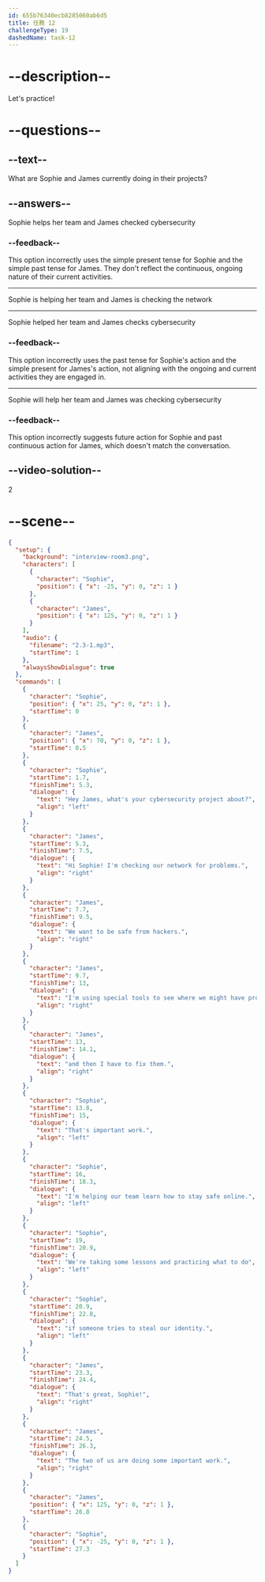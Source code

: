 ```yaml
---
id: 655b76340ecb8285060ab6d5
title: 任務 12
challengeType: 19
dashedName: task-12
---
```


<!-- (Audio) The whole dialog -->

# --description--

Let's practice!

# --questions--

## --text--

What are Sophie and James currently doing in their projects?

## --answers--

Sophie helps her team and James checked cybersecurity

### --feedback--

This option incorrectly uses the simple present tense for Sophie and the simple past tense for James. They don't reflect the continuous, ongoing nature of their current activities.

---

Sophie is helping her team and James is checking the network

---

Sophie helped her team and James checks cybersecurity

### --feedback--

This option incorrectly uses the past tense for Sophie's action and the simple present for James's action, not aligning with the ongoing and current activities they are engaged in.

---

Sophie will help her team and James was checking cybersecurity

### --feedback--

This option incorrectly suggests future action for Sophie and past continuous action for James, which doesn't match the conversation.

## --video-solution--

2

# --scene--

```json
{
  "setup": {
    "background": "interview-room3.png",
    "characters": [
      {
        "character": "Sophie",
        "position": { "x": -25, "y": 0, "z": 1 }
      },
      {
        "character": "James",
        "position": { "x": 125, "y": 0, "z": 1 }
      }
    ],
    "audio": {
      "filename": "2.3-1.mp3",
      "startTime": 1
    },
    "alwaysShowDialogue": true
  },
  "commands": [
    {
      "character": "Sophie",
      "position": { "x": 25, "y": 0, "z": 1 },
      "startTime": 0
    },
    {
      "character": "James",
      "position": { "x": 70, "y": 0, "z": 1 },
      "startTime": 0.5
    },
    {
      "character": "Sophie",
      "startTime": 1.7,
      "finishTime": 5.3,
      "dialogue": {
        "text": "Hey James, what's your cybersecurity project about?",
        "align": "left"
      }
    },
    {
      "character": "James",
      "startTime": 5.3,
      "finishTime": 7.5,
      "dialogue": {
        "text": "Hi Sophie! I'm checking our network for problems.",
        "align": "right"
      }
    },
    {
      "character": "James",
      "startTime": 7.7,
      "finishTime": 9.5,
      "dialogue": {
        "text": "We want to be safe from hackers.",
        "align": "right"
      }
    },
    {
      "character": "James",
      "startTime": 9.7,
      "finishTime": 13,
      "dialogue": {
        "text": "I'm using special tools to see where we might have problems,",
        "align": "right"
      }
    },
    {
      "character": "James",
      "startTime": 13,
      "finishTime": 14.1,
      "dialogue": {
        "text": "and then I have to fix them.",
        "align": "right"
      }
    },
    {
      "character": "Sophie",
      "startTime": 13.8,
      "finishTime": 15,
      "dialogue": {
        "text": "That's important work.",
        "align": "left"
      }
    },
    {
      "character": "Sophie",
      "startTime": 16,
      "finishTime": 18.3,
      "dialogue": {
        "text": "I'm helping our team learn how to stay safe online.",
        "align": "left"
      }
    },
    {
      "character": "Sophie",
      "startTime": 19,
      "finishTime": 20.9,
      "dialogue": {
        "text": "We're taking some lessons and practicing what to do",
        "align": "left"
      }
    },
    {
      "character": "Sophie",
      "startTime": 20.9,
      "finishTime": 22.8,
      "dialogue": {
        "text": "if someone tries to steal our identity.",
        "align": "left"
      }
    },
    {
      "character": "James",
      "startTime": 23.3,
      "finishTime": 24.4,
      "dialogue": {
        "text": "That's great, Sophie!",
        "align": "right"
      }
    },
    {
      "character": "James",
      "startTime": 24.5,
      "finishTime": 26.3,
      "dialogue": {
        "text": "The two of us are doing some important work.",
        "align": "right"
      }
    },
    {
      "character": "James",
      "position": { "x": 125, "y": 0, "z": 1 },
      "startTime": 26.8
    },
    {
      "character": "Sophie",
      "position": { "x": -25, "y": 0, "z": 1 },
      "startTime": 27.3
    }
  ]
}
```

